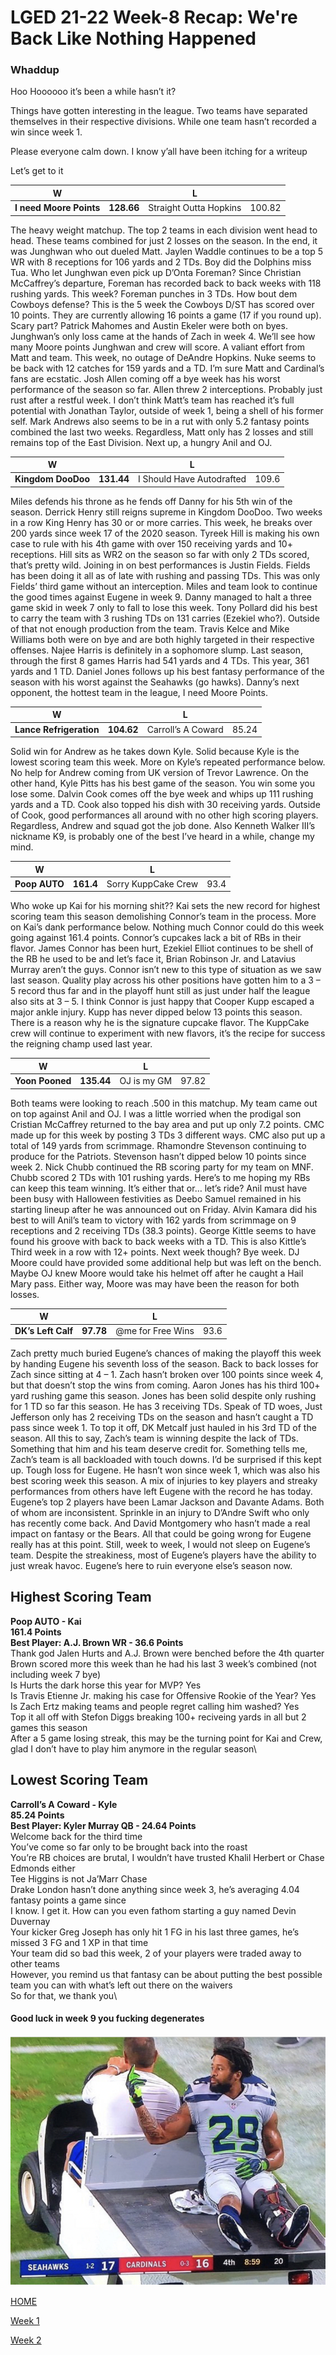 # LGED 21-22 Week-8 Recap: We're Back Like Nothing Happened

### Whaddup

Hoo Hoooooo it’s been a while hasn’t it?

Things have gotten interesting in the league. Two teams have separated themselves in their respective divisions. While one team hasn’t recorded a win since week 1.

Please everyone calm down. I know y’all have been itching for a writeup

Let’s get to it


| W  | | L   |   |
| ------------------------ |:-------------:| --------------------|:----------:|
|     **I need Moore Points**      |**128.66**     | Straight Outta Hopkins|   100.82  |

The heavy weight matchup. The top 2 teams in each division went head to head. These teams combined for just 2 losses on the season. In the end, it was Junghwan who out dueled Matt. Jaylen Waddle continues to be a top 5 WR with 8 receptions for 106 yards and 2 TDs. Boy did the Dolphins miss Tua. Who let Junghwan even pick up D’Onta Foreman? Since Christian McCaffrey’s departure, Foreman has recorded back to back weeks with 118 rushing yards. This week? Foreman punches in 3 TDs. How bout dem Cowboys defense? This is the 5 week the Cowboys D/ST has scored over 10 points. They are currently allowing 16 points a game (17 if you round up). Scary part? Patrick Mahomes and Austin Ekeler were both on byes. Junghwan’s only loss came at the hands of Zach in week 4. We’ll see how many Moore points Junghwan and crew will score. A valiant effort from Matt and team. This week, no outage of DeAndre Hopkins. Nuke seems to be back with 12 catches for 159 yards and a TD. I’m sure Matt and Cardinal’s fans are ecstatic. Josh Allen coming off a bye week has his worst performance of the season so far. Allen threw 2 interceptions. Probably just rust after a restful week. I don’t think Matt’s team has reached it’s full potential with Jonathan Taylor, outside of week 1, being a shell of his former self. Mark Andrews also seems to be in a rut with only 5.2 fantasy points combined the last two weeks. Regardless, Matt only has 2 losses and still remains top of the East Division. Next up, a hungry Anil and OJ.

| W  | | L   |   |
| ------------------------ |:-------------:| --------------------|:----------:|
|     **Kingdom DooDoo**      |**131.44**     | I Should Have Autodrafted|   109.6  |

Miles defends his throne as he fends off Danny for his 5th win of the season. Derrick Henry still reigns supreme in Kingdom DooDoo. Two weeks in a row King Henry has 30 or or more carries. This week, he breaks over 200 yards since week 17 of the 2020 season. Tyreek Hill is making his own case to rule with his 4th game with over 150 receiving yards and 10+ receptions. Hill sits as WR2 on the season so far with only 2 TDs scored, that’s pretty wild. Joining in on best performances is Justin Fields. Fields has been doing it all as of late with rushing and passing TDs. This was only Fields’ third game without an interception. Miles and team look to continue the good times against Eugene in week 9. Danny managed to halt a three game skid in week 7 only to fall to lose this week. Tony Pollard did his best to carry the team with 3 rushing TDs on 131 carries (Ezekiel who?). Outside of that not enough production from the team. Travis Kelce and Mike Williams both were on bye and are both highly targeted in their respective offenses. Najee Harris is definitely in a sophomore slump. Last season, through the first 8 games Harris had 541 yards and 4 TDs. This year, 361 yards and 1 TD. Daniel Jones follows up his best fantasy performance of the season with his worst against the Seahawks (go hawks). Danny’s next opponent, the hottest team in the league, I need Moore Points. 


| W  | | L   |   |
| ------------------------ |:-------------:| --------------------|:----------:|
|     **Lance Refrigeration**      |**104.62**     | Carroll’s A Coward|   85.24  |

Solid win for Andrew as he takes down Kyle. Solid because Kyle is the lowest scoring team this week. More on Kyle’s repeated performance below. No help for Andrew coming from UK version of Trevor Lawrence. On the other hand, Kyle Pitts has his best game of the season. You win some you lose some. Dalvin Cook comes off the bye week and whips up 111 rushing yards and a TD. Cook also topped his dish with 30 receiving yards. Outside of Cook, good performances all around with no other high scoring players. Regardless, Andrew and squad got the job done. Also Kenneth Walker III’s nickname K9, is probably one of the best I’ve heard in a while, change my mind. 


| W  | | L   |   |
| ------------------------ |:-------------:| --------------------|:----------:|
|     **Poop AUTO**      |**161.4**     | Sorry KuppCake Crew|   93.4  |

Who woke up Kai for his morning shit?? Kai sets the new record for highest scoring team this season demolishing Connor’s team in the process. More on Kai’s dank performance below. Nothing much Connor could do this week going against 161.4 points. Connor’s cupcakes lack a bit of RBs in their flavor. James Connor has been hurt, Ezekiel Elliot continues to be shell of the RB he used to be and let’s face it, Brian Robinson Jr. and Latavius Murray aren’t the guys. Connor isn’t new to this type of situation as we saw last season. Quality play across his other positions have gotten him to a 3 – 5 record thus far and in the playoff hunt still as just under half the league also sits at 3 – 5. I think Connor is just happy that Cooper Kupp escaped a major ankle injury. Kupp has never dipped below 13 points this season. There is a reason why he is the signature cupcake flavor. The KuppCake crew will continue to experiment with new flavors, it’s the recipe for success the reigning champ used last year.

| W  | | L   |   |
| ------------------------ |:-------------:| --------------------|:----------:|
|     **Yoon Pooned**      |**135.44**     | OJ is my GM|   97.82  |

Both teams were looking to reach .500 in this matchup. My team came out on top against Anil and OJ. I was a little worried when the prodigal son Cristian McCaffrey returned to the bay area and put up only 7.2 points. CMC made up for this week by posting 3 TDs 3 different ways. CMC also put up a total of 149 yards from scrimmage. Rhamondre Stevenson continuing to produce for the Patriots. Stevenson hasn’t dipped below 10 points since week 2. Nick Chubb continued the RB scoring party for my team on MNF. Chubb scored 2 TDs with 101 rushing yards. Here’s to me hoping my RBs can keep this team winning. It’s either that or… let’s ride? Anil must have been busy with Halloween festivities as Deebo Samuel remained in his starting lineup after he was announced out on Friday. Alvin Kamara did his best to will Anil’s team to victory with 162 yards from scrimmage on 9 receptions and 2 receiving TDs (38.3 points). George Kittle seems to have found his groove with back to back weeks with a TD. This is also Kittle’s Third week in a row with 12+ points. Next week though? Bye week. DJ Moore could have provided some additional help but was left on the bench. Maybe OJ knew Moore would take his helmet off after he caught a Hail Mary pass. Either way, Moore was may have been the reason for both losses.

| W  | | L   |   |
| ------------------------ |:-------------:| --------------------|:----------:|
|     **DK’s Left Calf**      |**97.78**     | @me for Free Wins|   93.6  |

Zach pretty much buried Eugene’s chances of making the playoff this week by handing Eugene his seventh loss of the season. Back to back losses for Zach since sitting at 4 – 1. Zach hasn’t broken over 100 points since week 4, but that doesn’t stop the wins from coming. Aaron Jones has his third 100+ yard rushing game this season. Jones has been solid despite only rushing for 1 TD so far this season. He has 3 receiving TDs. Speak of TD woes, Just Jefferson only has 2 receiving TDs on the season and hasn’t caught a TD pass since week 1. To top it off, DK Metcalf just hauled in his 3rd TD of the season. All this to say, Zach’s team is winning despite the lack of TDs. Something that him and his team deserve credit for. Something tells me, Zach’s team is all backloaded with touch downs. I’d be surprised if this kept up. Tough loss for Eugene. He hasn’t won since week 1, which was also his best scoring week this season. A mix of injuries to key players and streaky performances from others have left Eugene with the record he has today. Eugene’s top 2 players have been Lamar Jackson and Davante Adams. Both of whom are inconsistent. Sprinkle in an injury to D’Andre Swift who only has recently come back. And David Montgomery who hasn’t made a real impact on fantasy or the Bears. All that could be going wrong for Eugene really has at this point. Still, week to week, I would not sleep on Eugene’s team. Despite the streakiness, most of Eugene’s players have the ability to just wreak havoc. Eugene’s here to ruin everyone else’s season now. 


## Highest Scoring Team
**Poop AUTO - Kai**\
**161.4 Points**\
**Best Player: A.J. Brown WR - 36.6 Points**\
Thank god Jalen Hurts and A.J. Brown were benched before the 4th quarter\
Brown scored more this week than he had his last 3 week’s combined (not including week 7 bye)\
Is Hurts the dark horse this year for MVP? Yes\
Is Travis Etienne Jr. making his case for Offensive Rookie of the Year? Yes\
Is Zach Ertz making teams and people regret calling him washed? Yes\
Top it all off with Stefon Diggs breaking 100+ reciveing yards in all but 2 games this season\
After a 5 game losing streak, this may be the turning point for Kai and Crew, glad I don’t have to play him anymore in the regular season\



## Lowest Scoring Team
**Carroll’s A Coward - Kyle**\
**85.24 Points**\
**Best Player: Kyler Murray QB - 24.64 Points**\
Welcome back for the third time\
You’ve come so far only to be brought back into the roast\
You’re RB choices are brutal, I wouldn’t have trusted Khalil Herbert or Chase Edmonds either\
Tee Higgins is not Ja’Marr Chase\
Drake London hasn’t done anything since week 3, he’s averaging 4.04 fantasy points a game since\
I know. I get it. How can you even fathom starting a guy named Devin Duvernay\
Your kicker Greg Joseph has only hit 1 FG in his last three games, he’s missed 3 FG and 1 XP in that time\
Your team did so bad this week, 2 of your players were traded away to other teams\
However, you remind us that fantasy can be about putting the best possible team you can with what’s left out there on the waivers\
So for that, we thank you\



#### Good luck in week 9 you fucking degenerates


![](../media/Earl_IMG_3905.jpg)


[HOME](../index.md)


[Week 1](./2021_week3_writeup.md)

[Week 2](./2021_week9_writeup.md)




